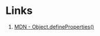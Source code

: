 # Links

1. [MDN - Object.defineProperties()](https://developer.mozilla.org/en-US/docs/Web/JavaScript/Reference/Global_Objects/Object/defineProperties)
